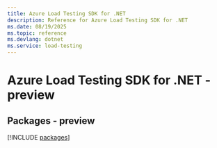 ```yaml
---
title: Azure Load Testing SDK for .NET
description: Reference for Azure Load Testing SDK for .NET
ms.date: 08/19/2025
ms.topic: reference
ms.devlang: dotnet
ms.service: load-testing
---
```

# Azure Load Testing SDK for .NET - preview
## Packages - preview
[!INCLUDE [packages](load-testing-index.md)]
